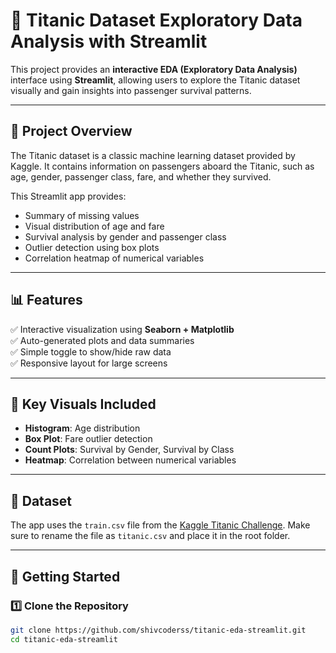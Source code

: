 # 🚢 Titanic Dataset Exploratory Data Analysis with Streamlit

This project provides an **interactive EDA (Exploratory Data Analysis)** interface using **Streamlit**, allowing users to explore the Titanic dataset visually and gain insights into passenger survival patterns.

---

## 📌 Project Overview

The Titanic dataset is a classic machine learning dataset provided by Kaggle. It contains information on passengers aboard the Titanic, such as age, gender, passenger class, fare, and whether they survived.

This Streamlit app provides:
- Summary of missing values
- Visual distribution of age and fare
- Survival analysis by gender and passenger class
- Outlier detection using box plots
- Correlation heatmap of numerical variables

---

## 📊 Features

✅ Interactive visualization using **Seaborn + Matplotlib**  
✅ Auto-generated plots and data summaries  
✅ Simple toggle to show/hide raw data  
✅ Responsive layout for large screens  

---

## 🧠 Key Visuals Included

- **Histogram**: Age distribution
- **Box Plot**: Fare outlier detection
- **Count Plots**: Survival by Gender, Survival by Class
- **Heatmap**: Correlation between numerical variables

---

## 📂 Dataset

The app uses the `train.csv` file from the [Kaggle Titanic Challenge](https://www.kaggle.com/competitions/titanic). Make sure to rename the file as `titanic.csv` and place it in the root folder.

---

## 🚀 Getting Started

### 1️⃣ Clone the Repository

```bash
git clone https://github.com/shivcoderss/titanic-eda-streamlit.git
cd titanic-eda-streamlit
